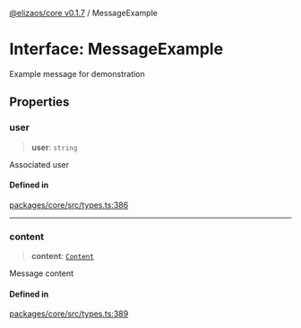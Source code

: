 [@elizaos/core v0.1.7](../index.md) / MessageExample

# Interface: MessageExample

Example message for demonstration

## Properties

### user

> **user**: `string`

Associated user

#### Defined in

[packages/core/src/types.ts:386](https://github.com/JoeyKhd/eliza/blob/main/packages/core/src/types.ts#L386)

***

### content

> **content**: [`Content`](Content.md)

Message content

#### Defined in

[packages/core/src/types.ts:389](https://github.com/JoeyKhd/eliza/blob/main/packages/core/src/types.ts#L389)
